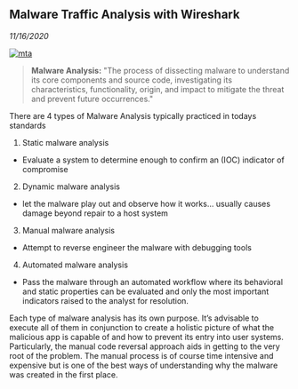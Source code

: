 Malware Traffic Analysis with Wireshark
-----------
_11/16/2020_

[![mta](http://img.youtube.com/vi/3t1BNAavrlQ/0.jpg)](https://www.youtube.com/watch?v=3t1BNAavrlQ)


>  **Malware Analysis:** "The process of dissecting malware to understand its core components and source code, investigating its characteristics, functionality, origin, and impact to mitigate the threat and prevent future occurrences." 

There are 4 types of Malware Analysis typically practiced in todays standards

1. Static malware analysis 
  - Evaluate a system to determine enough to confirm an (IOC) indicator of compromise
2. Dynamic malware analysis 
  - let the malware play out and observe how it works... usually causes damage beyond repair to a host system
3. Manual malware analysis 
  - Attempt to reverse engineer the malware with debugging tools 
4. Automated malware analysis 
  - Pass the malware through an automated workflow where its behavioral and static properties can be evaluated and only the most important indicators raised to the analyst for resolution.

Each type of malware analysis has its own purpose. It’s advisable to execute all of them in conjunction to create a holistic picture of what the malicious app is capable of and how to prevent its entry into user systems. Particularly, the manual code reversal approach aids in getting to the very root of the problem. The manual process is of course time intensive and expensive but is one of the best ways of understanding why the malware was created in the first place.
